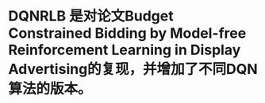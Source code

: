 # DQNRLB 是对论文Budget Constrained Bidding by Model-free Reinforcement Learning in Display Advertising的复现，并增加了不同DQN算法的版本。
